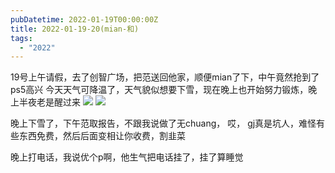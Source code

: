 ```yaml
---
pubDatetime: 2022-01-19T00:00:00Z
title: 2022-01-19-20(mian-和)
tags:
  - "2022"
---
```


19号上午请假，去了创智广场，把范送回他家，顺便mian了下，中午竟然抢到了ps5高兴
今天天气可降温了，天气貌似想要下雪，现在晚上也开始努力锻炼，晚上半夜老是醒过来
![](../../img/6904315-95d02caec7347241.jpg)
![](../../img/6904315-7ef0adb50f380ff5.jpg)

晚上下雪了，下午范取报告，不跟我说做了无chuang， 哎， gj真是坑人，难怪有些东西免费，然后后面变相让你收费，割韭菜

晚上打电话，我说优个p啊，他生气把电话挂了，挂了算睡觉

